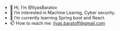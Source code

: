 - 👋 Hi, I’m @IlyasBaratov
- 👀 I’m interested in Machine Learnig, Cyber security.
- 🌱 I’m currently learning Spring boot and React.
- 📫 How to reach me: ilyas.baratoff@gmail.com

<!---
IlyasBaratov/IlyasBaratov is a ✨ special ✨ repository because its `README.md` (this file) appears on your GitHub profile.
You can click the Preview link to take a look at your changes.
--->
